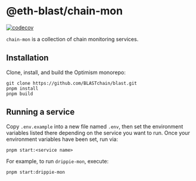 # @eth-blast/chain-mon

[![codecov](https://codecov.io/gh/BLASTchain/blast/branch/develop/graph/badge.svg?token=0VTG7PG7YR&flag=chain-mon-tests)](https://codecov.io/gh/BLASTchain/blast)

`chain-mon` is a collection of chain monitoring services.

## Installation

Clone, install, and build the Optimism monorepo:

```
git clone https://github.com/BLASTchain/blast.git
pnpm install
pnpm build
```

## Running a service

Copy `.env.example` into a new file named `.env`, then set the environment variables listed there depending on the service you want to run.
Once your environment variables have been set, run via:

```
pnpm start:<service name>
```

For example, to run `drippie-mon`, execute:

```
pnpm start:drippie-mon
```
